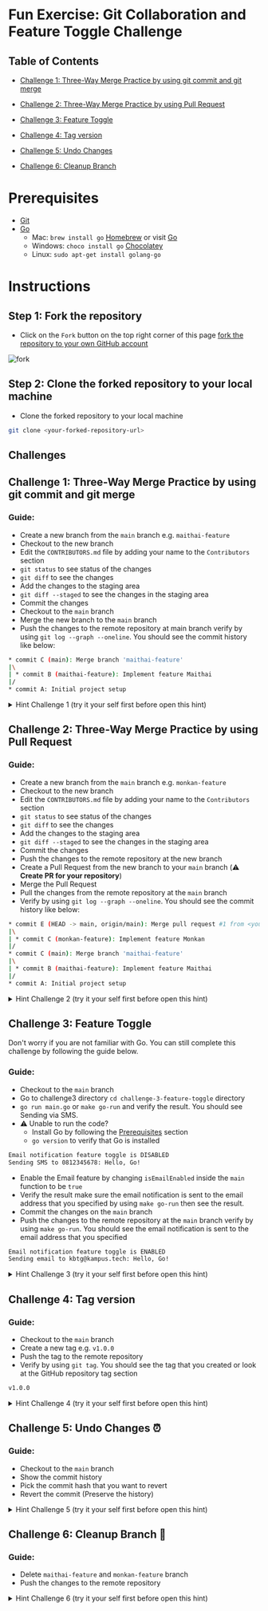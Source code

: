# Fun Exercise: Git Collaboration and Feature Toggle Challenge

## Table of Contents
- [Challenge 1: Three-Way Merge Practice by using git commit and git merge](#challenge-1-three-way-merge-practice-by-using-git-commit-and-git-merge)

- [Challenge 2: Three-Way Merge Practice by using Pull Request](#challenge-2-three-way-merge-practice-by-using-pull-request)

- [Challenge 3: Feature Toggle](#challenge-3-feature-toggle)

- [Challenge 4: Tag version](#challenge-4-tag-version)

- [Challenge 5: Undo Changes](#challenge-5-undo-changes-)

- [Challenge 6: Cleanup Branch](#challenge-6-cleanup-branch-)

# Prerequisites

- [Git](https://git-scm.com/downloads)
- [Go](https://go.dev/doc/install)
  - Mac: `brew install go` [Homebrew](https://brew.sh/) or visit [Go](https://go.dev/doc/install)
  - Windows: `choco install go` [Chocolatey](https://chocolatey.org/install)
  - Linux: `sudo apt-get install golang-go`

# Instructions

## Step 1: Fork the repository

- Click on the `Fork` button on the top right corner of this page [fork the repository to your own GitHub account](https://docs.github.com/en/pull-requests/collaborating-with-pull-requests/working-with-forks/fork-a-repo#forking-a-repository)

<img src="./fork.png"  alt="fork">

## Step 2: Clone the forked repository to your local machine

- Clone the forked repository to your local machine

```bash
git clone <your-forked-repository-url>
```

## Challenges

## Challenge 1: Three-Way Merge Practice by using git commit and git merge

### Guide:

- Create a new branch from the `main` branch e.g. `maithai-feature`
- Checkout to the new branch
- Edit the `CONTRIBUTORS.md` file by adding your name to the `Contributors` section
- `git status` to see status of the changes
- `git diff` to see the changes
- Add the changes to the staging area
- `git diff --staged` to see the changes in the staging area
- Commit the changes
- Checkout to the `main` branch
- Merge the new branch to the `main` branch
- Push the changes to the remote repository at main branch verify by using `git log --graph --oneline`. You should see the commit history like below:

```bash
* commit C (main): Merge branch 'maithai-feature'
|\
| * commit B (maithai-feature): Implement feature Maithai
|/
* commit A: Initial project setup
```

<details>

<summary>Hint Challenge 1 (try it your self first before open this hint)
</summary>

- Create a new branch from the `main` branch e.g. `maithai-feature`

```bash
git branch maithai-feature
```

- Checkout to the new branch

```bash
git checkout maithai-feature
```

- Edit the `CONTRIBUTORS.md` file by adding your name to the `Contributors` section
- Commit the changes

```bash
git add CONTRIBUTORS.md
git commit -m "Add my name to the Contributors section"
```

- Checkout to the `main` branch

```bash
git checkout main
```

- Merge the new branch to the `main` branch

```bash
git merge maithai-feature --no-ff
```

- Push the changes to the remote repository at main branch

```bash
git push origin main
```

</details>

## Challenge 2: Three-Way Merge Practice by using Pull Request

### Guide:

- Create a new branch from the `main` branch e.g. `monkan-feature`
- Checkout to the new branch
- Edit the `CONTRIBUTORS.md` file by adding your name to the `Contributors` section
- `git status` to see status of the changes
- `git diff` to see the changes
- Add the changes to the staging area
- `git diff --staged` to see the changes in the staging area
- Commit the changes
- Push the changes to the remote repository at the new branch
- Create a Pull Request from the new branch to your `main` branch (⚠️ <b>Create PR for your repository</b>)
- Merge the Pull Request
- Pull the changes from the remote repository at the `main` branch
- Verify by using `git log --graph --oneline`. You should see the commit history like below:

```bash
* commit E (HEAD -> main, origin/main): Merge pull request #1 from <your-github-username>/monkan-feature
|\
| * commit C (monkan-feature): Implement feature Monkan
|/
* commit C (main): Merge branch 'maithai-feature'
|\
| * commit B (maithai-feature): Implement feature Maithai
|/
* commit A: Initial project setup
```

<details>
<summary>Hint Challenge 2 (try it your self first before open this hint)</summary>

- Create a new branch from the `main` branch e.g. `monkan-feature`

```bash
git branch monkan-feature
```

- Checkout to the new branch

```bash
git checkout monkan-feature
```

- Edit the `CONTRIBUTORS.md` file by adding your name to the `Contributors` section
- Commit the changes

```bash
git add CONTRIBUTORS.md
git commit -m "Add my name to the Contributors section"
```

- Push the changes to the remote repository at the new branch

```bash
git push origin monkan-feature
```

- Create a Pull Request from the new branch to the `main` branch
- Merge the Pull Request
- Pull the changes from the remote repository at the `main` branch

```bash
git pull origin main
```

</details>

## Challenge 3: Feature Toggle
Don't worry if you are not familiar with Go. You can still complete this challenge by following the guide below.

### Guide:

- Checkout to the `main` branch
- Go to challenge3 directory `cd challenge-3-feature-toggle` directory
- `go run main.go` or `make go-run` and verify the result. You should see Sending via SMS.
- ⚠️ Unable to run the code?
  - Install Go by following the [Prerequisites](#prerequisites) section
  - `go version` to verify that Go is installed

```bash
Email notification feature toggle is DISABLED
Sending SMS to 0812345678: Hello, Go!
```

- Enable the Email feature by changing `isEmailEnabled` inside the `main` function to be `true`
- Verify the result make sure the email notification is sent to the email address that you specified by using `make go-run` then see the result.
- Commit the changes on the `main` branch
- Push the changes to the remote repository at the `main` branch
verify by using `make go-run`. You should see the email notification is sent to the email address that you specified

```bash
Email notification feature toggle is ENABLED
Sending email to kbtg@kampus.tech: Hello, Go!
```

<details>
<summary>Hint Challenge 3 (try it your self first before open this hint)</summary>

- Checkout to the `main` branch

```bash
git checkout main
```

- Go to challenge3 directory `cd challenge-3-feature-toggle` directory
- Enable the feature by changing the `isEmailEnabled` inside the `main` function to be `true`
- Verify the result make sure the email notification is sent to the email address that you specified

```bash
make go-run
```

- Commit the changes on the `main` branch

```bash
git add main.go
git commit -m "Enable email notification feature toggle"
```

- Push the changes to the remote repository at the `main` branch

```bash
git push origin main
```

</details>

## Challenge 4: Tag version

### Guide:

- Checkout to the `main` branch
- Create a new tag e.g. `v1.0.0`
- Push the tag to the remote repository
- Verify by using `git tag`. You should see the tag that you created or look at the GitHub repository tag section

```bash
v1.0.0
```

<details>
<summary>Hint Challenge 4 (try it your self first before open this hint)</summary>

- Checkout to the `main` branch

```bash
git checkout main
```

- Create a new tag e.g. `v1.0.0`

```bash
git tag -a v1.0.0 -m "Release version 1.0.0 : send email notification"
```

- Push the tag to the remote repository

```bash
git push origin --tags
```

</details>

## Challenge 5: Undo Changes ⏰

### Guide:

- Checkout to the `main` branch
- Show the commit history
- Pick the commit hash that you want to revert
- Revert the commit (Preserve the history)

<details>
<summary>Hint Challenge 5 (try it your self first before open this hint)</summary>

```bash
git revert <commit-hash>
```

</details>

## Challenge 6: Cleanup Branch 🧹

### Guide:

- Delete `maithai-feature` and `monkan-feature` branch
- Push the changes to the remote repository

<details>
<summary>Hint Challenge 6 (try it your self first before open this hint)</summary>

```bash
git branch -d maithai-feature
git push origin --delete maithai-feature

git branch -d monkan-feature
git push origin --delete monkan-feature
```
</details>
